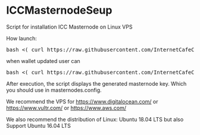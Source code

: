# ICCMasternodeSeup

Script for installation ICC Masternode on Linux VPS

How launch:

<pre>
bash <( curl https://raw.githubusercontent.com/InternetCafeCoin/ICCMasternodeSetup/master/icc-install-v1.0.1.sh )
</pre> 

when wallet updated
user can 
<pre>
bash <( curl https://raw.githubusercontent.com/InternetCafeCoin/ICCMasternodeSetup/master/icc-update-v1.0.1.sh )
</pre> 

After execution, the script displays the generated masternode key. Which you should use in masternodes.config.

We recommend the VPS for https://www.digitalocean.com/ or https://www.vultr.com/ or https://www.aws.com/

We also recommend the distribution of Linux: Ubuntu 18.04 LTS but also Support Ubuntu 16.04 LTS
